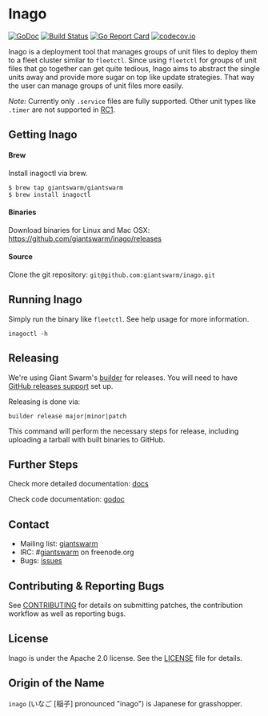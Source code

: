 # Inago
[![GoDoc](https://godoc.org/github.com/giantswarm/inago?status.svg)](http://godoc.org/github.com/giantswarm/inago)
[![Build Status](https://api.travis-ci.org/giantswarm/inago.svg)](https://travis-ci.org/giantswarm/inago)
[![Go Report Card](http://goreportcard.com/badge/giantswarm/inago)](http://goreportcard.com/report/giantswarm/inago)
[![codecov.io](https://codecov.io/github/giantswarm/inago/coverage.svg?branch=master)](https://codecov.io/github/giantswarm/inago?branch=master)

Inago is a deployment tool that manages groups of unit files to deploy them to
a fleet cluster similar to `fleetctl`. Since using `fleetctl` for groups of 
unit files that go together can get quite tedious, Inago
aims to abstract the single units away and provide more sugar on top like update
strategies. That way the user can manage groups of unit files more easily.

_Note:_ Currently only `.service` files are fully supported. Other unit types like `.timer` are not supported in [RC1](https://github.com/giantswarm/inago/releases).

## Getting Inago
#### Brew
Install inagoctl via brew.
```
$ brew tap giantswarm/giantswarm
$ brew install inagoctl
```

#### Binaries
Download binaries for Linux and Mac OSX: https://github.com/giantswarm/inago/releases

#### Source
Clone the git repository: `git@github.com:giantswarm/inago.git`

## Running Inago

Simply run the binary like `fleetctl`. See help usage for more information.

```
inagoctl -h
```

## Releasing

We're using Giant Swarm's [builder](https://github.com/giantswarm/builder) for releases.
You will need to have [GitHub releases support](https://github.com/giantswarm/builder#github-releases) set up.

Releasing is done via:
```
builder release major|minor|patch
```
This command will perform the necessary steps for release, including uploading a tarball with built binaries to GitHub.

## Further Steps

Check more detailed documentation: [docs](docs)

Check code documentation: [godoc](https://godoc.org/github.com/giantswarm/inago)

## Contact

- Mailing list: [giantswarm](https://groups.google.com/forum/#!forum/giantswarm)
- IRC: #[giantswarm](irc://irc.freenode.org:6667/#giantswarm) on freenode.org
- Bugs: [issues](https://github.com/giantswarm/inago/issues)

## Contributing & Reporting Bugs

See [CONTRIBUTING](CONTRIBUTING.md) for details on submitting patches, the
contribution workflow as well as reporting bugs.

## License

Inago is under the Apache 2.0 license. See the [LICENSE](LICENSE) file for details.

## Origin of the Name

`inago` (いなご [稲子] pronounced "inago") is Japanese for grasshopper.
